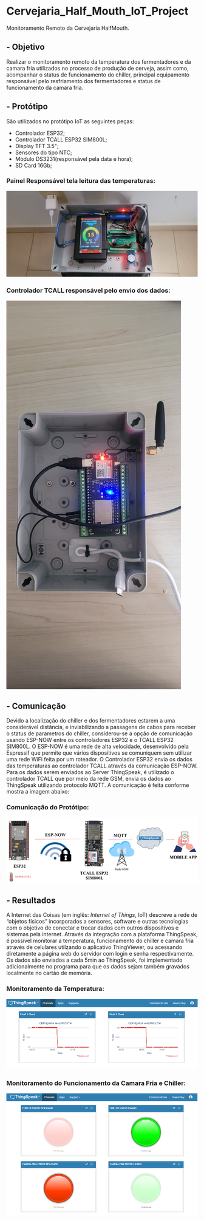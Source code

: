 # Cervejaria_Half_Mouth_IoT_Project

Monitoramento Remoto da Cervejaria HalfMouth.

## - Objetivo

Realizar o monitoramento remoto da temperatura dos fermentadores e da camara fria utilizados no processo de produção de cerveja, assim como, acompanhar o status de funcionamento do chiller, principal equipamento responsável pelo resfriamento dos fermentadores e status de funcionamento da camara fria.

## - Protótipo

São utilizados no protótipo IoT as seguintes peças: 
 - Controlador ESP32;
 - Controlador TCALL ESP32 SIM800L;
 - Display TFT 3.5"; 
 - Sensores do tipo NTC;
 - Módulo DS3231(responsável pela data e hora);
 - SD Card 16Gb;

### Painel Responsável tela leitura das temperaturas:
![Img](IMAGES/Esp32.jpeg)

### Controlador TCALL responsável pelo envio dos dados:
![Img](IMAGES/TCALL.jpeg)

## - Comunicação

Devido a localização do chiller e dos fermentadores estarem a uma considerável distância, e inviabilizando a passagens de cabos para receber o status de parametros do chiller, considerou-se a opção de comunicação usando ESP-NOW entre os controladores ESP32 e o TCALL ESP32 SIM800L.
O ESP-NOW é uma rede de alta velocidade, desenvolvido pela Espressif que permite que vários dispositivos se comuniquem sem utilizar uma rede WiFi feita por um roteador.
O Controlador ESP32 envia os dados das temperaturas ao controlador TCALL através da comunicação ESP-NOW. Para os dados serem enviados ao Server ThingSpeak, é utilizado o controlador TCALL que por meio da rede GSM, envia os dados ao ThingSpeak utilizando protocolo MQTT.
A comunicação é feita conforme mostra a imagem abaixo:

### Comunicação do Protótipo:
![Img](IMAGES/espnow.png)

## - Resultados

A Internet das Coisas (em inglês: *Internet of Things*, IoT) descreve a rede de “objetos físicos” incorporados a sensores, software e outras tecnologias com o objetivo de conectar e trocar dados com outros dispositivos e sistemas pela internet. 
Através da integração com a plataforma ThingSpeak, é possível monitorar a temperatura, funcionamento do chiller e camara fria através de celulares utilzando o aplicativo ThingViewer, ou acessando diretamente a página web do servidor com login e senha respectivamente.
Os dados são enviados a cada 5min ao ThingSpeak, foi implementado adicionalmente no programa para que os dados sejam também gravados localmente no cartão de memória.

### Monitoramento da Temperatura:
![Img](IMAGES/temperaturas.png)

### Monitoramento do Funcionamento da Camara Fria e Chiller:
![Img](IMAGES/status.png)